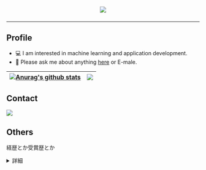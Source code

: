 <!-- 
<p align="center">Hello!<img align="center" src="https://pa1.narvii.com/6617/143a90ed417324ed052b981c2b7ee4878c8e1506_hq.gif" height="75px"/></p>
-->
<h3>
  <p align="center"><img align="center" src="https://www.eposcard.co.jp/gecard/chiikawa/img-files/chkw_im06.gif" /></p>
<h3/><hr/>

**Profile**
---  
- 💻 I am interested in machine learning and application development.
- 💬 Please ask me about anything [here](https://github.com/is0383kk/is0383kk/issues) or E-male.

| <a href="https://github.com/is0383kk/github-readme-stats"><img align="center" src="https://github-readme-stats.vercel.app/api?username=is0383kk&show_icons=true&include_all_commits=true&theme=radical&hide_border=true" alt="Anurag's github stats" /></a> | <a href="https://github.com/is0383kk/github-readme-stats"><img align="center" src="https://github-readme-stats.vercel.app/api/top-langs/?username=is0383kk&layout=compact&theme=radical&hide_border=true" /></a> |
| ------------- | ------------- |

**Contact**  
---  
<a href="mailto:is0383kk@gmail.com"  target="_blank"><img src="https://img.shields.io/badge/Gmail-D14836?style=for-the-badge&logo=gmail&logoColor=white" target="_blank"></a>
</div>

**Others**  
---  

経歴とか受賞歴とか  
<details><summary>詳細</summary><blockquote>
<details><summary>経歴</summary><blockquote>
  <div align="left">
    
    立命館大学情報理工学部知能情報学科卒業 学士（工学）2016/4 ~ 2020/3
    立命館大学大学院情報理工学研究科人間情報科学コース 博士課程前期修了 修士（工学）2020/4 ~ 2022/3
  </div>
</blockquote></details>
<details><summary>大会受賞歴</summary><blockquote>
  <div align="left">
    
    Robocup2018 Japan open @Home Education League 岐阜・大垣大会 3位入賞：Ri-one
    Robocup2018 @Home Education League カナダ・モントリオール大会 3位入賞：Ri-one
    経済産業省主催 World Robot Summit2018 Partner Robot Challenge Virtual Space 3位入賞：eR@sers  
    経済産業省主催 World Robot Summit2018 Partner Robot Challenge Real Space 準優勝：OIT Challenger and Duckers
    Robocup2019 Japan open @Home Education League 新潟・長岡大会 3位入賞：Ri-one
  </div>
</blockquote></details>

</blockquote></details>
<!-- 
Scrapbox  
https://scrapbox.io/is0383kk-00323333/
-->
